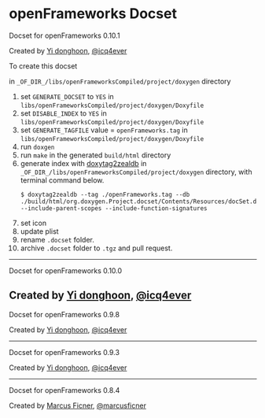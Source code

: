 openFrameworks Docset
=======================

Docset for openFrameworks 0.10.1

Created by [Yi donghoon](https://github.com/icq4ever), [@icq4ever](https://twitter.com/icq4ever)

To create this docset 


in `_OF_DIR_/libs/openFrameworksCompiled/project/doxygen` directory

1. set `GENERATE_DOCSET` to `YES` in `libs/openFrameworksCompiled/project/doxygen/Doxyfile`
2. set `DISABLE_INDEX` to `YES` in `libs/openFrameworksCompiled/project/doxygen/Doxyfile`
3. set `GENERATE_TAGFILE` value = `openFrameworks.tag` in `libs/openFrameworksCompiled/project/doxygen/Doxyfile`
4. run `doxgen`
5. run `make` in the generated `build/html` directory
6. generate index with [doxytag2zealdb](https://github.com/vedvyas/doxytag2zealdb) in `_OF_DIR_/libs/openFrameworksCompiled/project/doxygen` directory, with terminal command below.
    ```
    $ doxytag2zealdb --tag ./openFrameworks.tag --db ./build/html/org.doxygen.Project.docset/Contents/Resources/docSet.dsidx --include-parent-scopes --include-function-signatures
    ```
7. set icon 
8. update plist
9. rename `.docset` folder.
10. archive `.docset` folder to `.tgz` and pull request.

---

Docset for openFrameworks 0.10.0

Created by [Yi donghoon](https://github.com/icq4ever), [@icq4ever](https://twitter.com/icq4ever)
---

Docset for openFrameworks 0.9.8

Created by [Yi donghoon](https://github.com/icq4ever), [@icq4ever](https://twitter.com/icq4ever)

---

Docset for openFrameworks 0.9.3 

Created by [Yi donghoon](https://github.com/icq4ever), [@icq4ever](https://twitter.com/icq4ever)

---

Docset for openFrameworks 0.8.4 

Created by [Marcus Ficner](https://github.com/mficner), [@marcusficner](https://twitter.com/marcusficner)
